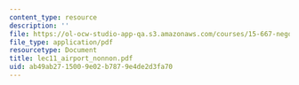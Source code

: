 ```yaml
---
content_type: resource
description: ''
file: https://ol-ocw-studio-app-qa.s3.amazonaws.com/courses/15-667-negotiation-and-conflict-management-spring-2001/ab49ab2715009e02b7879e4de2d3fa70_lec11_airport_nonnon.pdf
file_type: application/pdf
resourcetype: Document
title: lec11_airport_nonnon.pdf
uid: ab49ab27-1500-9e02-b787-9e4de2d3fa70
---
```

